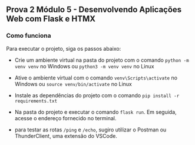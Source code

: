 ## Prova 2 Módulo 5 - Desenvolvendo Aplicações Web com Flask e HTMX

### Como funciona
Para executar o projeto, siga os passos abaixo:
- Crie um ambiente virtual na pasta do projeto com o comando `python -m venv venv` no Windows ou `python3 -m venv venv` no Linux
- Ative o ambiente virtual com o comando `venv\Scripts\activate` no Windows ou `source venv/bin/activate` no Linux
- Instale as dependências do projeto com o comando `pip install -r requirements.txt`
- Na pasta do projeto e executar o comando `flask run`. Em seguida, acesse o endereço fornecido no terminal.

- para testar as rotas `/ping` e `/echo`, sugiro utilizar o Postman ou ThunderClient, uma extensão do VSCode.